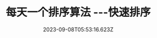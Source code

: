 ---
title: 每天一个排序算法 ---快速排序
date: 2023-09-08T05:53:16.623Z
last: 
draft: true
category: []
tags: []
series: []
cover:
  image: ""
  alt: ""
  caption: ""
---